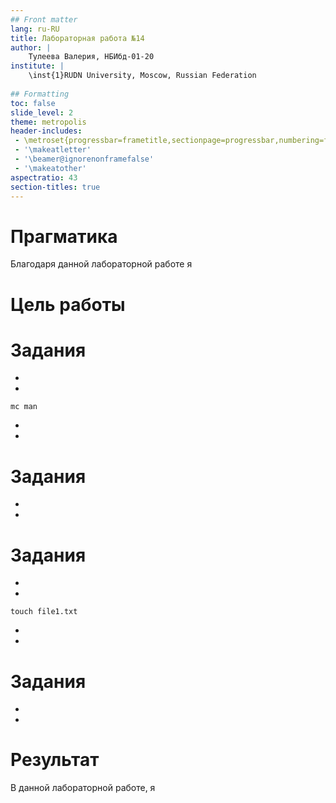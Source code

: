 ```yaml
---
## Front matter
lang: ru-RU
title: Лабораторная работа №14
author: |
	Тулеева Валерия, НБИбд-01-20
institute: |
	\inst{1}RUDN University, Moscow, Russian Federation
	
## Formatting
toc: false
slide_level: 2
theme: metropolis
header-includes: 
 - \metroset{progressbar=frametitle,sectionpage=progressbar,numbering=fraction}
 - '\makeatletter'
 - '\beamer@ignorenonframefalse'
 - '\makeatother'
aspectratio: 43
section-titles: true
---
```




# Прагматика

Благодаря данной лабораторной работе я 


# Цель работы



# Задания

- 

- 

```mc man```

- 



- 




# Задания

- 



-




# Задания

- 

- 

```touch file1.txt```

- 

- 


# Задания

- 


- 


# Результат

В данной лабораторной работе, я 
